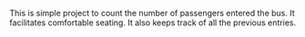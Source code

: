 This is simple project to count the number of passengers entered the bus. It facilitates comfortable seating. It also keeps track of all the previous entries.
